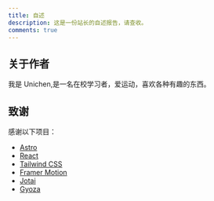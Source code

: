 ```yaml
---
title: 自述
description: 这是一份站长的自述报告，请查收。
comments: true
---
```


## 关于作者

我是 Unichen,是一名在校学习者，爱运动，喜欢各种有趣的东西。

## 致谢

感谢以下项目：

- [Astro](https://astro.build/)
- [React](https://reactjs.org/)
- [Tailwind CSS](https://tailwindcss.com/)
- [Framer Motion](https://www.framer.com/motion/)
- [Jotai](https://jotai.org/)
- [Gyoza](https://github.com/lxchapu/astro-gyoza)
